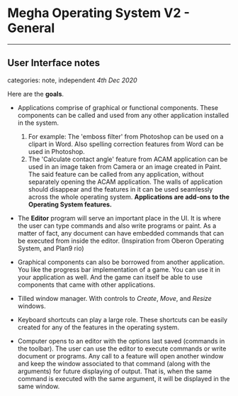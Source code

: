 # Megha Operating System V2 - General
------------------------------------------------------------------------------

## User Interface notes
categories: note, independent
_4th Dec 2020_

Here are the **goals**. 
* Applications comprise of graphical or functional components. These components
  can be called and used from any other application installed in the system. 
  1. For example: The 'emboss filter' from Photoshop can be used on a clipart 
     in Word. Also spelling correction features from Word can be used in 
     Photoshop.
  2. The 'Calculate contact angle' feature from ACAM application can be used in
     an image taken from Camera or an image created in Paint. The said feature
     can be called from any application, without separately opening the ACAM
     application.
  The walls of application should disappear and the features in it can be used
  seamlessly across the whole operating system.
  **Applications are add-ons to the Operating System features.**

* The **Editor** program will serve an important place in the UI. It is where
  the user can type commands and also write programs or paint. As a matter of
  fact, any document can have embedded commands that can be executed from
  inside the editor. (Inspiration from Oberon Operating System, and Plan9 rio)

* Graphical components can also be borrowed from another application. You like
  the progress bar implementation of a game. You can use it in your application
  as well. And the game can itself be able to use components that came with
  other applications.

* Tilled window manager. With controls to _Create_, _Move_, and _Resize_
  windows.

* Keyboard shortcuts can play a large role. These shortcuts can be easily
  created for any of the features in the operating system.

* Computer opens to an editor with the options last saved (commands in the
  toolbar). The user can use the editor to execute commands or write document
  or programs. Any call to a feature will open another window and keep the
  window associated to that command (along with the arguments) for future
  displaying of output. That is, when the same command is executed with the
  same argument, it will be displayed in the same window.

